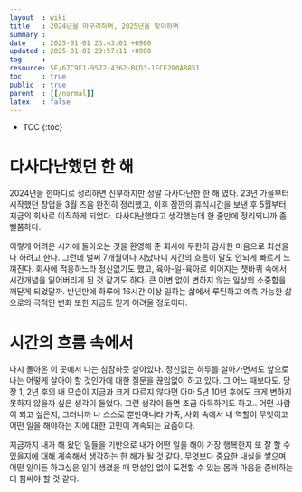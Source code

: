 ```yaml
---
layout  : wiki
title   : 2024년을 마무리하며, 2025년을 맞이하며 
summary : 
date    : 2025-01-01 23:43:01 +0900
updated : 2025-01-01 23:57:11 +0900
tag     : 
resource: 5E/67C9F1-9572-4362-BCD3-1ECE200A8851
toc     : true
public  : true
parent  : [[/normal]]
latex   : false
---
```

* TOC
{:toc}

# 다사다난했던 한 해
2024년을 한마디로 정리하면 진부하지만 정말 다사다난한 한 해 였다. 23년 가을부터 시작했던 창업을 3월 즈음 완전히 정리했고, 이후 잠깐의 휴식시간을 보낸 후 5월부터 지금의 회사로 이직하게 되었다. 다사다난했다고 생각했는데 한 줄만에 정리되니까 좀 뻘쭘하다.

이렇게 어려운 시기에 돌아오는 것을 환영해 준 회사에 무한히 감사한 마음으로 최선을 다 하려고 한다. 그런데 벌써 7개월이나 지났다니 시간의 흐름이 말도 안되게 빠르게 느껴진다. 회사에 적응하느라 정신없기도 했고, 육아-일-육아로 이어지는 챗바퀴 속에서 시간개념을 잃어버리게 된 것 같기도 하다. 큰 이변 없이 변하지 않는 일상의 소중함을 깨닫게 되었달까. 반년만에 하루에 16시간 이상 일하는 삶에서 루틴하고 예측 가능한 삶으로의 극적인 변화 또한 지금도 믿기 어려울 정도이다.

# 시간의 흐름 속에서
다시 돌아온 이 곳에서 나는 침잠하듯 살아있다. 정신없는 하루를 살아가면서도 앞으로 나는 어떻게 살아야 할 것인가에 대한 질문을 끊임없이 하고 있다. 그 어느 때보다도. 당장 1, 2년 후의 내 모습이 지금과 크게 다르지 않다면 아마 5년 10년 후에도 크게 변하지 못하지 않을까 싶은 생각이 들었다. 그런 생각이 들면 조금 아득하기도 하고.. 어떤 사람이 되고 싶은지, 그러니까 나 스스로 뿐만아니라 가족, 사회 속에서 내 역할이 무엇이고 어떤 일을 해야하는 지에 대한 고민이 계속되는 요즘이다. 

지금까지 내가 해 왔던 일들을 기반으로 내가 어떤 일을 해야 가장 행복한지 또 잘 할 수 있을지에 대해 계속해서 생각하는 한 해가 될 것 같다. 무엇보다 중요한 내실을 쌓으며 어떤 일이든 하고싶은 일이 생겼을 때 망설임 없이 도전할 수 있는 몸과 마음을 준비하는 데 힘써야 할 것 같다.
